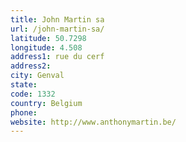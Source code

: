 ```yaml
---
title: John Martin sa
url: /john-martin-sa/
latitude: 50.7298
longitude: 4.508
address1: rue du cerf
address2: 
city: Genval
state: 
code: 1332
country: Belgium
phone: 
website: http://www.anthonymartin.be/
---
```


